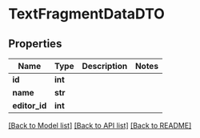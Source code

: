 # TextFragmentDataDTO

## Properties
Name | Type | Description | Notes
------------ | ------------- | ------------- | -------------
**id** | **int** |  | 
**name** | **str** |  | 
**editor_id** | **int** |  | 

[[Back to Model list]](../README.md#documentation-for-models) [[Back to API list]](../README.md#documentation-for-api-endpoints) [[Back to README]](../README.md)


